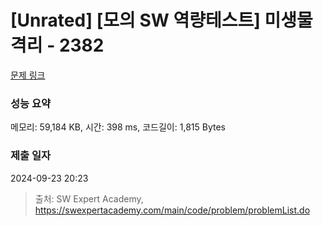 # [Unrated] [모의 SW 역량테스트] 미생물 격리 - 2382 

[문제 링크](https://swexpertacademy.com/main/code/problem/problemDetail.do?contestProbId=AV597vbqAH0DFAVl) 

### 성능 요약

메모리: 59,184 KB, 시간: 398 ms, 코드길이: 1,815 Bytes

### 제출 일자

2024-09-23 20:23



> 출처: SW Expert Academy, https://swexpertacademy.com/main/code/problem/problemList.do